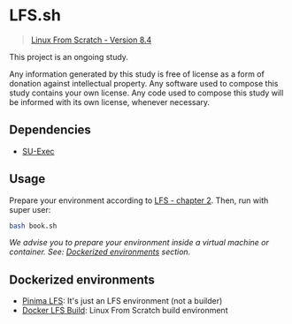 # LFS.sh

> [Linux From Scratch - Version 8.4][lfs]


This project is an ongoing study.

Any information generated by this study is free of license as a form of donation
against intellectual property. Any software used to compose this study contains
your own license. Any code used to compose this study will be informed with its
own license, whenever necessary.


## Dependencies

- [SU-Exec][su-exec]


## Usage

Prepare your environment according to [LFS - chapter 2][lfs-ch2]. Then, run
with super user:

```sh
bash book.sh
```

_We advise you to prepare your environment inside a virtual machine or
container. See: [Dockerized environments](#dockerized-environments) section._


## Dockerized environments

- [Pinima LFS][pinima-lfs]: It's just an LFS environment (not a builder)
- [Docker LFS Build][docker-lfs-build]: Linux From Scratch build environment



[lfs]: http://www.linuxfromscratch.org/lfs/view/8.4/index.html
[lfs-ch2]: http://www.linuxfromscratch.org/lfs/view/8.4/chapter02/introduction.html
[su-exec]: https://github.com/ncopa/su-exec
[pinima-lfs]: https://github.com/iaguara/pinima/tree/master/lfs
[docker-lfs-build]: https://github.com/EvilFreelancer/docker-lfs-build

